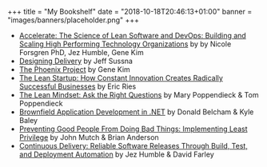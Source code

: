 +++
title = "My Bookshelf"
date = "2018-10-18T20:46:13+01:00"
banner = "images/banners/placeholder.png"
+++

* [Accelerate: The Science of Lean Software and DevOps: Building and Scaling High Performing Technology Organizations][acc1] by by Nicole Forsgren PhD, Jez Humble, Gene Kim 
* [Designing Delivery][dd1] by Jeff Sussna
* [The Phoenix Project][pp1] by Gene Kim
* [The Lean Startup: How Constant Innovation Creates Radically Successful Businesses][ls1] by Eric Ries
* [The Lean Mindset: Ask the Right Questions][lm1] by Mary Poppendieck & Tom Poppendieck
* [Brownfield Application Development in .NET][brown1] by Donald Belcham & Kyle Baley
* [Preventing Good People From Doing Bad Things: Implementing Least Privilege][goodbad1] by John Mutch & Brian Anderson
* [Continuous Delivery: Reliable Software Releases Through Build, Test, and Deployment Automation][cd1] by Jez Humble & David Farley

[acc1]: https://amzn.to/2yOwRiz
[dd1]: https://amzn.to/2PF4rit
[pp1]: https://www.amazon.co.uk/gp/product/1942788290?ie=UTF8&tag=rossinspi-21&camp=1634&linkCode=xm2&creativeASIN=1942788290
[ls1]: https://www.amazon.co.uk/gp/product/0670921602?ie=UTF8&tag=rossinspi-21&camp=1634&linkCode=xm2&creativeASIN=0670921602
[lm1]: https://www.amazon.co.uk/gp/product/0321896904/ref=as_li_tl?ie=UTF8&camp=1634&creative=6738&creativeASIN=0321896904&linkCode=as2&tag=rossinspi-21&linkId=edcc514dbaf35dd178b6e44f2a0c3b3b
[brown1]: https://www.amazon.co.uk/gp/product/1933988711/ref=as_li_tl?ie=UTF8&camp=1634&creative=6738&creativeASIN=1933988711&linkCode=as2&tag=rossinspi-21&linkId=93c00d3662db41b859fe0a876aadc5a9
[goodbad1]: https://www.amazon.co.uk/gp/product/B00642246Q?ie=UTF8&tag=rossinspi-21&camp=1634&linkCode=xm2&creativeASIN=B00642246Q
[cd1]: https://www.amazon.co.uk/gp/product/0321601912?ie=UTF8&tag=rossinspi-21&camp=1634&linkCode=xm2&creativeASIN=0321601912